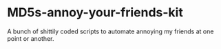 # MD5s-annoy-your-friends-kit
A bunch of shittily coded scripts to automate annoying my friends at one point or another.
